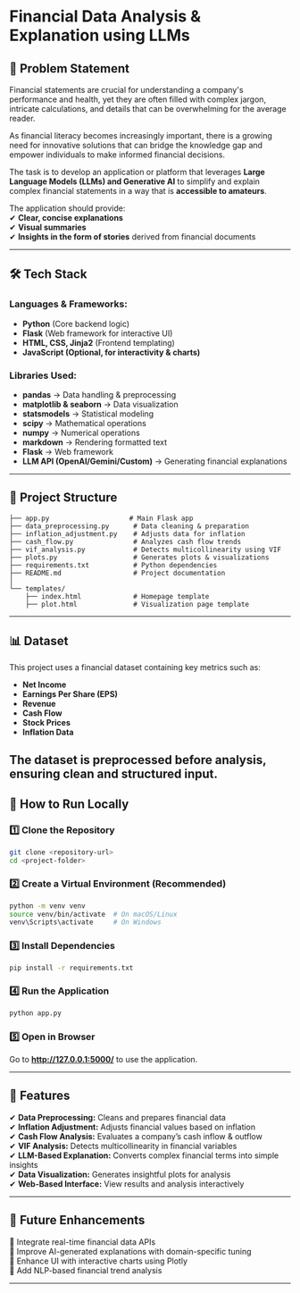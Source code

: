 # **Financial Data Analysis & Explanation using LLMs**  

## **📌 Problem Statement**  
Financial statements are crucial for understanding a company's performance and health, yet they are often filled with complex jargon, intricate calculations, and details that can be overwhelming for the average reader.  

As financial literacy becomes increasingly important, there is a growing need for innovative solutions that can bridge the knowledge gap and empower individuals to make informed financial decisions.  

The task is to develop an application or platform that leverages **Large Language Models (LLMs) and Generative AI** to simplify and explain complex financial statements in a way that is **accessible to amateurs**.  

The application should provide:  
✔ **Clear, concise explanations**  
✔ **Visual summaries**  
✔ **Insights in the form of stories** derived from financial documents  

---

## **🛠 Tech Stack**  
### **Languages & Frameworks:**  
- **Python** (Core backend logic)  
- **Flask** (Web framework for interactive UI)  
- **HTML, CSS, Jinja2** (Frontend templating)  
- **JavaScript (Optional, for interactivity & charts)**  

### **Libraries Used:**  
- **pandas** → Data handling & preprocessing  
- **matplotlib & seaborn** → Data visualization  
- **statsmodels** → Statistical modeling  
- **scipy** → Mathematical operations  
- **numpy** → Numerical operations  
- **markdown** → Rendering formatted text  
- **Flask** → Web framework  
- **LLM API (OpenAI/Gemini/Custom)** → Generating financial explanations  

---

## **📂 Project Structure**  

```
├── app.py                    # Main Flask app
├── data_preprocessing.py      # Data cleaning & preparation
├── inflation_adjustment.py    # Adjusts data for inflation
├── cash_flow.py               # Analyzes cash flow trends
├── vif_analysis.py            # Detects multicollinearity using VIF
├── plots.py                   # Generates plots & visualizations
├── requirements.txt           # Python dependencies
├── README.md                  # Project documentation
│
└── templates/
    ├── index.html             # Homepage template
    ├── plot.html              # Visualization page template
```

---

## **📊 Dataset**  
This project uses a financial dataset containing key metrics such as:  
- **Net Income**  
- **Earnings Per Share (EPS)**  
- **Revenue**  
- **Cash Flow**  
- **Stock Prices**  
- **Inflation Data**  

The dataset is preprocessed before analysis, ensuring clean and structured input.
---

## **🚀 How to Run Locally**  

### **1️⃣ Clone the Repository**  
```bash
git clone <repository-url>
cd <project-folder>
```

### **2️⃣ Create a Virtual Environment (Recommended)**  
```bash
python -m venv venv
source venv/bin/activate  # On macOS/Linux
venv\Scripts\activate     # On Windows
```

### **3️⃣ Install Dependencies**  
```bash
pip install -r requirements.txt
```

### **4️⃣ Run the Application**  
```bash
python app.py
```

### **5️⃣ Open in Browser**  
Go to **http://127.0.0.1:5000/** to use the application.

---

## **📌 Features**  
✔ **Data Preprocessing:** Cleans and prepares financial data  
✔ **Inflation Adjustment:** Adjusts financial values based on inflation  
✔ **Cash Flow Analysis:** Evaluates a company’s cash inflow & outflow  
✔ **VIF Analysis:** Detects multicollinearity in financial variables  
✔ **LLM-Based Explanation:** Converts complex financial terms into simple insights  
✔ **Data Visualization:** Generates insightful plots for analysis  
✔ **Web-Based Interface:** View results and analysis interactively  

---

## **📢 Future Enhancements**  
🔹 Integrate real-time financial data APIs  
🔹 Improve AI-generated explanations with domain-specific tuning  
🔹 Enhance UI with interactive charts using Plotly  
🔹 Add NLP-based financial trend analysis  

---
